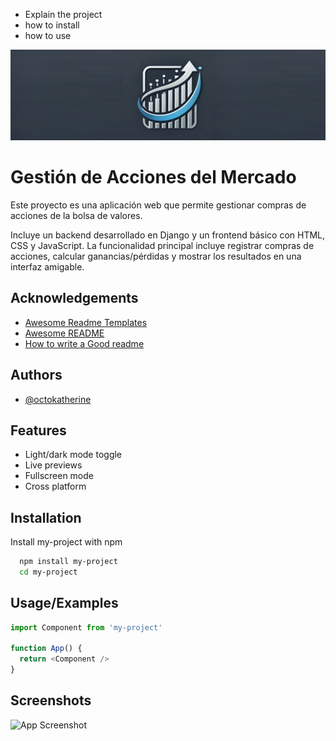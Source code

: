 * Explain the project
* how to install
* how to use

<!-- !COPIA NET XD -->
![Logo](frontend\images\visuamLogoExtend.png)

# Gestión de Acciones del Mercado

Este proyecto es una aplicación web que permite gestionar compras de acciones de la bolsa de valores. 

Incluye un backend desarrollado en Django y un frontend básico con HTML, CSS y JavaScript. La funcionalidad principal incluye registrar compras de acciones, calcular ganancias/pérdidas y mostrar los resultados en una interfaz amigable.


## Acknowledgements

 - [Awesome Readme Templates](https://awesomeopensource.com/project/elangosundar/awesome-README-templates)
 - [Awesome README](https://github.com/matiassingers/awesome-readme)
 - [How to write a Good readme](https://bulldogjob.com/news/449-how-to-write-a-good-readme-for-your-github-project)


## Authors

- [@octokatherine](https://www.github.com/octokatherine)


## Features

- Light/dark mode toggle
- Live previews
- Fullscreen mode
- Cross platform


## Installation

Install my-project with npm

```bash
  npm install my-project
  cd my-project
```
    
## Usage/Examples

```javascript
import Component from 'my-project'

function App() {
  return <Component />
}
```


## Screenshots

![App Screenshot](https://via.placeholder.com/468x300?text=App+Screenshot+Here)

